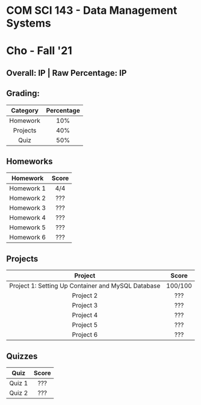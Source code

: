 # COM SCI 143 - Data Management Systems

# Cho - Fall '21

## Overall: IP | Raw Percentage: IP

## Grading:

| Category | Percentage |
| :------: | :--------: |
| Homework |    10%     |
| Projects |    40%     |
|   Quiz   |    50%     |

## Homeworks

|  Homework  | Score |
| :--------: | :---: |
| Homework 1 |  4/4  |
| Homework 2 |  ???  |
| Homework 3 |  ???  |
| Homework 4 |  ???  |
| Homework 5 |  ???  |
| Homework 6 |  ???  |

## Projects

|                      Project                       |  Score  |
| :------------------------------------------------: | :-----: |
| Project 1: Setting Up Container and MySQL Database | 100/100 |
|                     Project 2                      |   ???   |
|                     Project 3                      |   ???   |
|                     Project 4                      |   ???   |
|                     Project 5                      |   ???   |
|                     Project 6                      |   ???   |

## Quizzes

|  Quiz  | Score |
| :----: | :---: |
| Quiz 1 |  ???  |
| Quiz 2 |  ???  |

